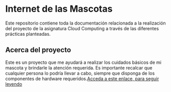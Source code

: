 # Internet de las Mascotas  
Este repositorio contiene toda la documentación relacionada a la realización del proyecto de la asignatura Cloud Computing a través de las diferentes prácticas planteadas. 

## Acerca del proyecto
Este es un proyecto que me ayudará a realizar los cuidados básicos de mi mascota y brindarle la atención requerida. Es importante recalcar que cualquier persona lo podría llevar a cabo, siempre que disponga de los componentes de hardware requeridos.[Acceda a este enlace, para seguir leyendo](https://github.com/ccvaillant1992/InternetDeLasMascotas/blob/master/docs/DescripciónDelProyecto.md)
